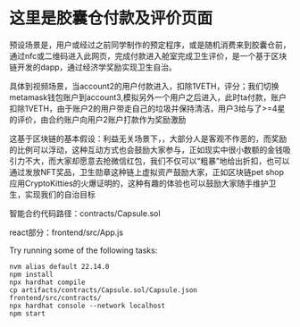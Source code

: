 # 这里是胶囊仓付款及评价页面
 预设场景是，用户或经过之前同学制作的预定程序，或是随机消费来到胶囊仓前，通过nfc或二维码进入此网页，完成付款进入舱室完成卫生评价，是一个基于区块链开发的dapp，通过经济学奖励实现卫生自治。

 具体到视频场景，当account2的用户付款进入，扣除1VETH，评分；我们切换metamask钱包账户到account3,模拟另外一个用户之后进入，此时ta付款，账户扣除1VETH，由于账户2的用户带走自己的垃圾并保持清洁，用户3给与了>=4星的评价，由合约账户向用户2账户打款作为奖励激励

 这基于区块链的基本假设：利益无关场景下，，大部分人是客观不作恶的，而奖励的比例可以浮动，这种互动方式也会鼓励大家参与，正如现实中很小数额的金钱吸引力不大，而大家却愿意去抢微信红包，我们不仅可以“粗暴”地给出折扣，也可以通过发放NFT奖品，卫生勋章这种链上虚拟资产鼓励大家，正如区块链pet shop应用CryptoKitties的火爆证明的，这种有趣的体验也可以鼓励大家随手维护卫生，实现我们的自治目标


智能合约代码路径：contracts/Capsule.sol

react部分：frontend/src/App.js

Try running some of the following tasks:

```shell
nvm alias default 22.14.0
npm install
npx hardhat compile
cp artifacts/contracts/Capsule.sol/Capsule.json frontend/src/contracts/
npx hardhat console --network localhost
npm start
```
